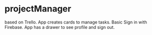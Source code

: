# projectManager

based on Trello. App creates cards to manage tasks. Basic Sign in with Firebase. App has a drawer to see profile and sign out.
